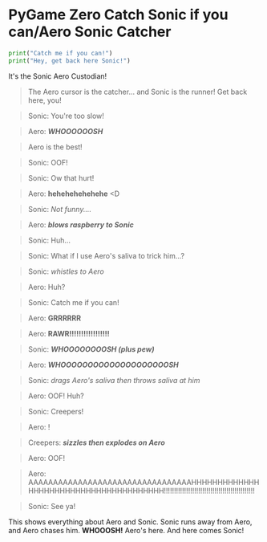 # PyGame Zero Catch Sonic if you can/Aero Sonic Catcher

```python
print("Catch me if you can!")
print("Hey, get back here Sonic!")
```

It's the Sonic Aero Custodian!

> The Aero cursor is the catcher... and Sonic is the runner! Get back here, you!

> Sonic: You're too slow!

> Aero: __*WHOOOOOOSH*__

> Aero is the best!

> Sonic: OOF!

> Sonic: Ow that hurt!

> Aero: __hehehehehehehe__ <D

> Sonic: _Not funny...._

> Aero: __*blows raspberry to Sonic*__

> Sonic: Huh...

> Sonic: What if I use Aero's saliva to trick him...?
  
> Sonic: *whistles to Aero*
  
> Aero: Huh?
  
> Sonic: Catch me if you can!
 
> Aero: __GRRRRRR__
  
> Aero: __RAWR!!!!!!!!!!!!!!!!!__
  
> Sonic: __*WHOOOOOOOOSH (plus pew)*__

> Aero: __*WHOOOOOOOOOOOOOOOOOOOOSH*__
  
> Sonic: *drags Aero's saliva then throws saliva at him*
  
> Aero: OOF! Huh?
  
> Sonic: Creepers!
  
> Aero: !
  
> Creepers: __*sizzles then explodes on Aero*__
  
> Aero: OOF!
  
> Aero: AAAAAAAAAAAAAAAAAAAAAAAAAAAAAAAAAHHHHHHHHHHHHHHHHHHHHHHHHHHHHHHHHHHHHHHH!!!!!!!!!!!!!!!!!!!!!!!!!!!!!!!!!!!!!!!!!!!!!
  
> Sonic: See ya!

 
  
This shows everything about Aero and Sonic. Sonic runs away from Aero, and Aero chases him. __WHOOOSH!__ Aero's here. And here comes Sonic!
